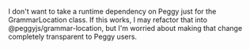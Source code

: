 I don't want to take a runtime dependency on Peggy just for the
GrammarLocation class.  If this works, I may refactor that into
@peggyjs/grammar-location, but I'm worried about making that change completely
transparent to Peggy users.
